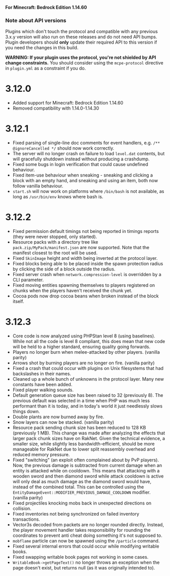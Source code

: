 **For Minecraft: Bedrock Edition 1.14.60**

### Note about API versions
Plugins which don't touch the protocol and compatible with any previous 3.x.y version will also run on these releases and do not need API bumps.
Plugin developers should **only** update their required API to this version if you need the changes in this build.

**WARNING: If your plugin uses the protocol, you're not shielded by API change constraints.** You should consider using the `mcpe-protocol` directive in `plugin.yml` as a constraint if you do.

# 3.12.0
- Added support for Minecraft: Bedrock Edition 1.14.60
- Removed compatibility with 1.14.0-1.14.30

# 3.12.1
- Fixed parsing of single-line doc comments for event handlers, e.g. `/** @ignoreCancelled */` should now work correctly.
- The server will no longer crash on failure to load `level.dat` contents, but will gracefully shutdown instead without producing a crashdump.
- Fixed some bugs in login verification that could cause undefined behaviour.
- Fixed item-use behaviour when sneaking - sneaking and clicking a block with an empty hand, and sneaking and using an item, both now follow vanilla behaviour.
- `start.sh` will now work on platforms where `/bin/bash` is not available, as long as `/usr/bin/env` knows where bash is.

# 3.12.2
- Fixed permission default timings not being reported in timings reports (they were never stopped, only started).
- Resource packs with a directory tree like `pack.zip/MyPack/manifest.json` are now supported. Note that the manifest closest to the root will be used.
- Fixed `SkinImage` height and width being inverted at the protocol layer.
- Fixed blocks being able to be placed inside the spawn protection radius by clicking the side of a block outside the radius.
- Fixed server crash when `network.compression-level` is overridden by a CLI parameter.
- Fixed moving entities spawning themselves to players registered on chunks when the players haven't received the chunk yet.
- Cocoa pods now drop cocoa beans when broken instead of the block itself.

# 3.12.3
- Core code is now analyzed using PHPStan level 8 (using baselines). While not all the code is level 8 compliant, this does mean that new code will be held to a higher standard, ensuring quality going forwards.
- Players no longer burn when melee-attacked by other players. (vanilla parity)
- Arrows shot by burning players are no longer on fire. (vanilla parity)
- Fixed a crash that could occur with plugins on Unix filesystems that had backslashes in their names.
- Cleaned up a whole bunch of unknowns in the protocol layer. Many new constants have been added.
- Fixed player walking sounds.
- Default generation queue size has been raised to 32 (previously 8). The previous default was selected in a time when PHP was much less performant than it is today, and in today's world it just needlessly slows things down.
- Double plants are now burned away by fire.
- Snow layers can now be stacked. (vanilla parity)
- Resource pack sending chunk size has been reduced to 128 KB (previously 1 MB). This change was made after analyzing the effects that larger pack chunk sizes have on RakNet. Given the technical evidence, a smaller size, while slightly less bandwidth-efficient, should be more manageable for RakNet due to lower split reassembly overhead and reduced memory pressure.
- Fixed "switching" (an exploit often complained about by PvP players). Now, the previous damage is subtracted from current damage when an entity is attacked while on cooldown. This means that attacking with a wooden sword and then diamond sword while attack cooldown is active will only deal as much damage as the diamond sword would have, instead of the combined total. This can be controlled using the `EntityDamageEvent::MODIFIER_PREVIOUS_DAMAGE_COOLDOWN` modifier. (vanilla parity)
- Fixed projectiles knocking mobs back in unexpected directions on collision.
- Fixed inventories not being synchronized on failed inventory transactions.
- Vector3s decoded from packets are no longer rounded directly. Instead, the player movement handler takes responsibility for rounding the coordinates to prevent anti cheat doing something it's not supposed to.
- `mobflame` particle can now be spawned using the `/particle` command.
- Fixed several internal errors that could occur while modifying writable books.
- Fixed swapping writable book pages not working in some cases.
- `WritableBook->getPageText()` no longer throws an exception when the page doesn't exist, but returns null (as it was originally intended to).